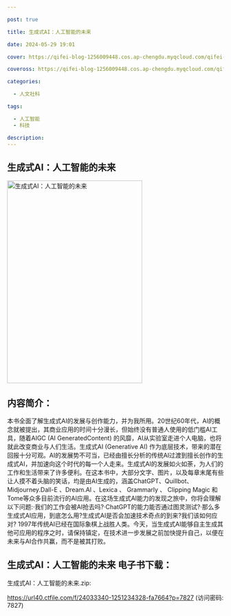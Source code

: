 ```yaml
---

post: true

title: 生成式AI：人工智能的未来

date: 2024-05-29 19:01

cover: https://qifei-blog-1256009448.cos.ap-chengdu.myqcloud.com/qifei-blog/651c0ff0c458853aef5c03b1.jpg

coveross: https://qifei-blog-1256009448.cos.ap-chengdu.myqcloud.com/qifei-blog/651c0ff0c458853aef5c03b1.jpg

categories:

  - 人文社科

tags:

  - 人工智能
  - 科技

description:
---
```


## 生成式AI：人工智能的未来
<img alt="生成式AI：人工智能的未来 " class="aligncenter loaded" data-was-processed="true" decoding="async" fetchpriority="high" height="471" src="https://qifei-blog-1256009448.cos.ap-chengdu.myqcloud.com/qifei-blog/651c0ff0c458853aef5c03b1.jpg " style="cursor: zoom-in;" width="314"/>

## 内容简介：

本书全面了解生成式AI的发展与创作能力，并为我所用。20世纪60年代，AI的概念就被提出，其商业应用的时间十分漫长，但始终没有普通人使用的低门槛AI工具，随着AIGC (AI GeneratedContent) 的风靡，AI从实验室走进个人电脑，也将就此改变商业与人们生活。生成式AI (Generative AI) 作为底层技术，带来的潜在回报十分可观。AI的发展势不可当，已经由擅长分析的传统AI过渡到擅长创作的生成式AI，并加速向这个时代的每一个人走来。生成式AI的发展如火如荼，为人们的工作和生活带来了许多便利。在这本书中，大部分文字、图片，以及每章末尾有些让人摸不着头脑的笑话，均是由AI生成的，涵盖ChatGPT、Quillbot、Midjourney.Dall-E 、Dream.Al 、Lexica 、 Grammarly 、 Clipping Magic 和Tome等众多目前流行的AI应用。在这场生成式AI能力的发现之旅中，你将会理解以下问题:·我们的工作会被AI抢去吗?·ChatGPT的能力能否通过图灵测试?·那么多生成式AI应用，到底怎么用?生成式AI是否会加速技术奇点的到来?我们该如何应对? 1997年传统AI已经在国际象棋上战胜人类。今天，当生成式AI能够自主生成其他可应用的程序之时，请保持镇定，在技术进一步发展之前加快提升自己，以便在未来与AI合作共赢，而不是被其打败。

## 生成式AI：人工智能的未来 电子书下载：

生成式AI：人工智能的未来.zip: 

https://url40.ctfile.com/f/24033340-1251234328-fa7664?p=7827 (访问密码: 7827)
